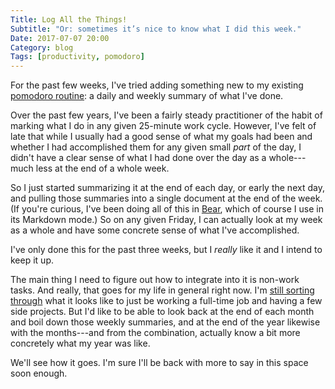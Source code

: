 ```yaml
---
Title: Log All the Things!
Subtitle: "Or: sometimes it’s nice to know what I did this week."
Date: 2017-07-07 20:00
Category: blog
Tags: [productivity, pomodoro]
---
```


For the past few weeks, I've tried adding something new to my existing [pomodoro routine](http://www.chriskrycho.com/2016/2016-review-5.html "Getting things done in 2016 and beyond"): a daily and weekly summary of what I've done.

Over the past few years, I've been a fairly steady practitioner of the habit of marking what I do in any given 25-minute work cycle. However, I've felt of late that while I usually had a good sense of what my goals had been and whether I had accomplished them for any given small *part* of the day, I didn't have a clear sense of what I had done over the day as a whole---much less at the end of a whole week.

So I just started summarizing it at the end of each day, or early the next day, and pulling those summaries into a single document at the end of the week. (If you're curious, I've been doing all of this in [Bear](http://www.bear-writer.com/), which of course I use in its Markdown mode.) So on any given Friday, I can actually look at my week as a whole and have some concrete sense of what I've accomplished.

I've only done this for the past three weeks, but I *really* like it and I intend to keep it up.

The main thing I need to figure out how to integrate into it is non-work tasks. And really, that goes for my life in general right now. I'm [still sorting through](http://www.chriskrycho.com/2017/on-decompression.html "On Decompression") what it looks like to just be working a full-time job and having a few side projects. But I'd like to be able to look back at the end of each month and boil down those weekly summaries, and at the end of the year likewise with the months---and from the combination, actually know a bit more concretely what my year was like.

We'll see how it goes. I'm sure I'll be back with more to say in this space soon enough.